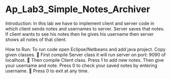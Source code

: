 # Ap_Lab3_Simple_Notes_Archiver

Introduction:
In this lab we have to implement client and server code in which client sends notes and usernames to server. Server saves that notes. If client wants to see his notes then he gives his username then server shows all notes of that client.

How to Run:
To run code open Eclipse/Netbeans and add java project. Copy given classes. 
	First compile Server class it will run server on port: 9090 of localhost.
	Then compile Client class.  Press 1 to add new notes. Then give your username and note. Press 0 to check your saved notes by entering username. 
	Press 0 to exit at any time. 
